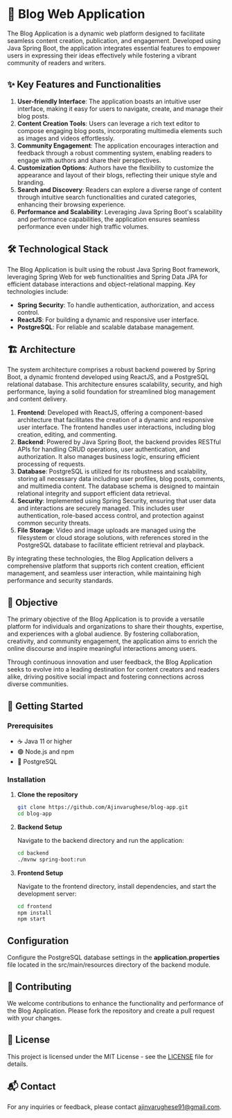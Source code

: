 # 📖 Blog Web Application

The Blog Application is a dynamic web platform designed to facilitate seamless content creation, publication, and engagement. Developed using Java Spring Boot, the application integrates essential features to empower users in expressing their ideas effectively while fostering a vibrant community of readers and writers.

## ✨ Key Features and Functionalities

1. **User-friendly Interface**: The application boasts an intuitive user interface, making it easy for users to navigate, create, and manage their blog posts.
2. **Content Creation Tools**: Users can leverage a rich text editor to compose engaging blog posts, incorporating multimedia elements such as images and videos effortlessly.
3. **Community Engagement**: The application encourages interaction and feedback through a robust commenting system, enabling readers to engage with authors and share their perspectives.
4. **Customization Options**: Authors have the flexibility to customize the appearance and layout of their blogs, reflecting their unique style and branding.
5. **Search and Discovery**: Readers can explore a diverse range of content through intuitive search functionalities and curated categories, enhancing their browsing experience.
6. **Performance and Scalability**: Leveraging Java Spring Boot's scalability and performance capabilities, the application ensures seamless performance even under high traffic volumes.

## 🛠️ Technological Stack

The Blog Application is built using the robust Java Spring Boot framework, leveraging Spring Web for web functionalities and Spring Data JPA for efficient database interactions and object-relational mapping. Key technologies include:

- **Spring Security**: To handle authentication, authorization, and access control.
- **ReactJS**: For building a dynamic and responsive user interface.
- **PostgreSQL**: For reliable and scalable database management.

## 🏗️ Architecture

The system architecture comprises a robust backend powered by Spring Boot, a dynamic frontend developed using ReactJS, and a PostgreSQL relational database. This architecture ensures scalability, security, and high performance, laying a solid foundation for streamlined blog management and content delivery.

1. **Frontend**: Developed with ReactJS, offering a component-based architecture that facilitates the creation of a dynamic and responsive user interface. The frontend handles user interactions, including blog creation, editing, and commenting.
2. **Backend**: Powered by Java Spring Boot, the backend provides RESTful APIs for handling CRUD operations, user authentication, and authorization. It also manages business logic, ensuring efficient processing of requests.
3. **Database**: PostgreSQL is utilized for its robustness and scalability, storing all necessary data including user profiles, blog posts, comments, and multimedia content. The database schema is designed to maintain relational integrity and support efficient data retrieval.
4. **Security**: Implemented using Spring Security, ensuring that user data and interactions are securely managed. This includes user authentication, role-based access control, and protection against common security threats.
5. **File Storage**: Video and image uploads are managed using the filesystem or cloud storage solutions, with references stored in the PostgreSQL database to facilitate efficient retrieval and playback.

By integrating these technologies, the Blog Application delivers a comprehensive platform that supports rich content creation, efficient management, and seamless user interaction, while maintaining high performance and security standards.

## 🎯 Objective

The primary objective of the Blog Application is to provide a versatile platform for individuals and organizations to share their thoughts, expertise, and experiences with a global audience. By fostering collaboration, creativity, and community engagement, the application aims to enrich the online discourse and inspire meaningful interactions among users.

Through continuous innovation and user feedback, the Blog Application seeks to evolve into a leading destination for content creators and readers alike, driving positive social impact and fostering connections across diverse communities.

## 🚀 Getting Started

### Prerequisites

- ☕ Java 11 or higher
- 🟢 Node.js and npm
- 🐘 PostgreSQL

### Installation

1. **Clone the repository**
   ```bash
   git clone https://github.com/Ajinvarughese/blog-app.git
   cd blog-app
2. **Backend Setup**

    Navigate to the backend directory and run the application:
    ```bash
    cd backend
    ./mvnw spring-boot:run
3. **Frontend Setup**

    Navigate to the frontend directory, install dependencies, and start the development server:
    ```bash
    cd frontend
    npm install
    npm start
## Configuration
Configure the PostgreSQL database settings in the **application.properties** file located in the src/main/resources directory of the backend module.

## 🤝 Contributing
We welcome contributions to enhance the functionality and performance of the Blog Application. Please fork the repository and create a pull request with your changes.

## 📄 License
This project is licensed under the MIT License - see the [LICENSE](https://github.com/Ajinvarughese/blog-app/blob/main/LICENSE) file for details.

## 📬 Contact
For any inquiries or feedback, please contact ajinvarughese91@gmail.com.
